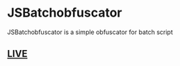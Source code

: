 # JSBatchobfuscator
JSBatchobfuscator is a simple obfuscator for batch script 

## [LIVE](https://neeswebservices.github.io/bat-obfuscator/)


